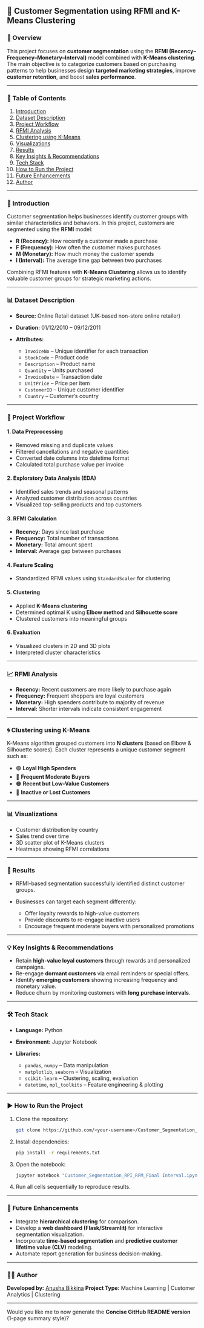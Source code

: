 ## 🧠 Customer Segmentation using RFMI and K-Means Clustering

### 📄 Overview

This project focuses on **customer segmentation** using the **RFMI (Recency–Frequency–Monetary–Interval)** model combined with **K-Means clustering**.
The main objective is to categorize customers based on purchasing patterns to help businesses design **targeted marketing strategies**, improve **customer retention**, and boost **sales performance**.

---

### 🧩 Table of Contents

1. [Introduction](#introduction)
2. [Dataset Description](#dataset-description)
3. [Project Workflow](#project-workflow)
4. [RFMI Analysis](#rfmi-analysis)
5. [Clustering using K-Means](#clustering-using-k-means)
6. [Visualizations](#visualizations)
7. [Results](#results)
8. [Key Insights & Recommendations](#key-insights--recommendations)
9. [Tech Stack](#tech-stack)
10. [How to Run the Project](#how-to-run-the-project)
11. [Future Enhancements](#future-enhancements)
12. [Author](#author)

---

### 🧠 Introduction

Customer segmentation helps businesses identify customer groups with similar characteristics and behaviors.
In this project, customers are segmented using the **RFMI** model:

* **R (Recency):** How recently a customer made a purchase
* **F (Frequency):** How often the customer makes purchases
* **M (Monetary):** How much money the customer spends
* **I (Interval):** The average time gap between two purchases

Combining RFMI features with **K-Means Clustering** allows us to identify valuable customer groups for strategic marketing actions.

---

### 📊 Dataset Description

* **Source:** Online Retail dataset (UK-based non-store online retailer)
* **Duration:** 01/12/2010 – 09/12/2011
* **Attributes:**

  * `InvoiceNo` – Unique identifier for each transaction
  * `StockCode` – Product code
  * `Description` – Product name
  * `Quantity` – Units purchased
  * `InvoiceDate` – Transaction date
  * `UnitPrice` – Price per item
  * `CustomerID` – Unique customer identifier
  * `Country` – Customer’s country

---

### 🔄 Project Workflow

#### 1. Data Preprocessing

* Removed missing and duplicate values
* Filtered cancellations and negative quantities
* Converted date columns into datetime format
* Calculated total purchase value per invoice

#### 2. Exploratory Data Analysis (EDA)

* Identified sales trends and seasonal patterns
* Analyzed customer distribution across countries
* Visualized top-selling products and top customers

#### 3. RFMI Calculation

* **Recency:** Days since last purchase
* **Frequency:** Total number of transactions
* **Monetary:** Total amount spent
* **Interval:** Average gap between purchases

#### 4. Feature Scaling

* Standardized RFMI values using `StandardScaler` for clustering

#### 5. Clustering

* Applied **K-Means clustering**
* Determined optimal K using **Elbow method** and **Silhouette score**
* Clustered customers into meaningful groups

#### 6. Evaluation

* Visualized clusters in 2D and 3D plots
* Interpreted cluster characteristics

---

### 📈 RFMI Analysis

* **Recency:** Recent customers are more likely to purchase again
* **Frequency:** Frequent shoppers are loyal customers
* **Monetary:** High spenders contribute to majority of revenue
* **Interval:** Shorter intervals indicate consistent engagement

---

### 🌀 Clustering using K-Means

K-Means algorithm grouped customers into **N clusters** (based on Elbow & Silhouette scores).
Each cluster represents a unique customer segment such as:

* 🟢 **Loyal High Spenders**
* 🔵 **Frequent Moderate Buyers**
* 🟠 **Recent but Low-Value Customers**
* 🔴 **Inactive or Lost Customers**

---

### 📊 Visualizations

* Customer distribution by country
* Sales trend over time
* 3D scatter plot of K-Means clusters
* Heatmaps showing RFMI correlations

---

### 🧾 Results

* RFMI-based segmentation successfully identified distinct customer groups.
* Businesses can target each segment differently:

  * Offer loyalty rewards to high-value customers
  * Provide discounts to re-engage inactive users
  * Encourage frequent moderate buyers with personalized promotions

---

### 💡 Key Insights & Recommendations

* Retain **high-value loyal customers** through rewards and personalized campaigns.
* Re-engage **dormant customers** via email reminders or special offers.
* Identify **emerging customers** showing increasing frequency and monetary value.
* Reduce churn by monitoring customers with **long purchase intervals**.

---

### 🛠️ Tech Stack

* **Language:** Python
* **Environment:** Jupyter Notebook
* **Libraries:**

  * `pandas`, `numpy` – Data manipulation
  * `matplotlib`, `seaborn` – Visualization
  * `scikit-learn` – Clustering, scaling, evaluation
  * `datetime`, `mpl_toolkits` – Feature engineering & plotting

---

### ▶️ How to Run the Project

1. Clone the repository:

   ```bash
   git clone https://github.com/<your-username>/Customer_Segmentation_RFMI.git
   ```
2. Install dependencies:

   ```bash
   pip install -r requirements.txt
   ```
3. Open the notebook:

   ```bash
   jupyter notebook "Customer_Segmentation_RPI_RFM_Final Interval.ipynb"
   ```
4. Run all cells sequentially to reproduce results.

---

### 🚀 Future Enhancements

* Integrate **hierarchical clustering** for comparison.
* Develop a **web dashboard (Flask/Streamlit)** for interactive segmentation visualization.
* Incorporate **time-based segmentation** and **predictive customer lifetime value (CLV)** modeling.
* Automate report generation for business decision-making.

---

### 👩‍💻 Author

**Developed by:** [Anusha Bikkina](https://github.com/AnushaBikkina)
**Project Type:** Machine Learning | Customer Analytics | Clustering

---

Would you like me to now generate the **Concise GitHub README version** (1-page summary style)?
